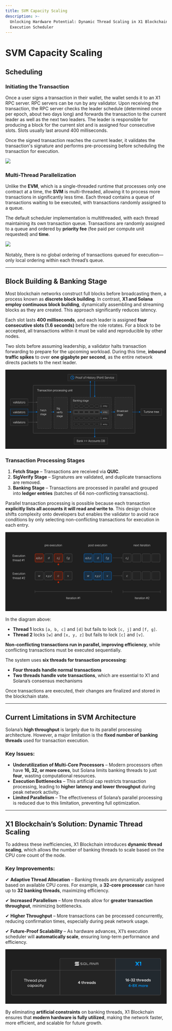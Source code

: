 ```yaml
---
title: SVM Capacity Scaling
description: >-
  Unlocking Hardware Potential: Dynamic Thread Scaling in X1 Blockchain's
  Execution Scheduler
---
```


# SVM Capacity Scaling

## Scheduling

### Initiating the Transaction

Once a user signs a transaction in their wallet, the wallet sends it to an X1 RPC server. RPC servers can be run by any validator. Upon receiving the transaction, the RPC server checks the leader schedule (determined once per epoch, about two days long) and forwards the transaction to the current leader as well as the next two leaders. The leader is responsible for producing a block for the current slot and is assigned four consecutive slots. Slots usually last around 400 milliseconds.

Once the signed transaction reaches the current leader, it validates the transaction's signature and performs pre-processing before scheduling the transaction for execution.

![](/img/scheduling-2.png)

### Multi-Thread Parallelization

Unlike the **EVM**, which is a single-threaded runtime that processes only one contract at a time, the **SVM** is multi-threaded, allowing it to process more transactions in significantly less time. Each thread contains a queue of transactions waiting to be executed, with transactions randomly assigned to a queue.

The default scheduler implementation is multithreaded, with each thread maintaining its own transaction queue. Transactions are randomly assigned to a queue and ordered by **priority fee** (fee paid per compute unit requested) and **time**.

![](/img/svm-vs-evm2.png)

Notably, there is no global ordering of transactions queued for execution—only local ordering within each thread’s queue.

---

## Block Building & Banking Stage

Most blockchain networks construct full blocks before broadcasting them, a process known as **discrete block building**. In contrast, **X1 and Solana employ continuous block building**, dynamically assembling and streaming blocks as they are created. This approach significantly reduces latency.

Each slot lasts **400 milliseconds**, and each leader is assigned **four consecutive slots (1.6 seconds)** before the role rotates. For a block to be accepted, all transactions within it must be valid and reproducible by other nodes.

Two slots before assuming leadership, a validator halts transaction forwarding to prepare for the upcoming workload. During this time, **inbound traffic spikes** to over **one gigabyte per second**, as the entire network directs packets to the next leader.

![](../../../../assets/img/tpu.png)

### Transaction Processing Stages

1. **Fetch Stage** – Transactions are received via **QUIC**.
2. **SigVerify Stage** – Signatures are validated, and duplicate transactions are removed.
3. **Banking Stage** – Transactions are processed in parallel and grouped into **ledger entries** (batches of 64 non-conflicting transactions).

Parallel transaction processing is possible because each transaction **explicitly lists all accounts it will read and write to**. This design choice shifts complexity onto developers but enables the validator to avoid race conditions by only selecting non-conflicting transactions for execution in each entry.

![](../../../../assets/img/execution-threads.png)

In the diagram above:

- **Thread 1** locks `[a, b, c]` and `[d]` but fails to lock `[c, j]` and `[f, g]`.
- **Thread 2** locks `[w]` and `[x, y, z]` but fails to lock `[c]` and `[v]`.

**Non-conflicting transactions run in parallel, improving efficiency**, while conflicting transactions must be executed sequentially.

The system uses **six threads for transaction processing**:

- **Four threads handle normal transactions**
- **Two threads handle vote transactions**, which are essential to X1 and Solana’s consensus mechanisms

Once transactions are executed, their changes are finalized and stored in the blockchain state.

---

## Current Limitations in SVM Architecture

Solana’s **high throughput** is largely due to its parallel processing architecture. However, a major limitation is the **fixed number of banking threads** used for transaction execution.

### Key Issues:

- **Underutilization of Multi-Core Processors** – Modern processors often have **16, 32, or more cores**, but Solana limits banking threads to just **four**, wasting computational resources.
- **Execution Bottlenecks** – This artificial cap restricts transaction processing, leading to **higher latency and lower throughput** during peak network activity.
- **Limited Parallelism** – The effectiveness of Solana’s parallel processing is reduced due to this limitation, preventing full optimization.

---

## X1 Blockchain’s Solution: Dynamic Thread Scaling

To address these inefficiencies, X1 Blockchain introduces **dynamic thread scaling**, which allows the number of banking threads to scale based on the CPU core count of the node.

### Key Improvements:

✔ **Adaptive Thread Allocation** – Banking threads are dynamically assigned based on available CPU cores. For example, a **32-core processor** can have up to **32 banking threads**, maximizing efficiency.

✔ **Increased Parallelism** – More threads allow for **greater transaction throughput**, minimizing bottlenecks.

✔ **Higher Throughput** – More transactions can be processed concurrently, reducing confirmation times, especially during peak network usage.

✔ **Future-Proof Scalability** – As hardware advances, X1’s execution scheduler will **automatically scale**, ensuring long-term performance and efficiency.

![](../../../../assets/img/thread-capacity.png)

By eliminating **artificial constraints** on banking threads, X1 Blockchain ensures that **modern hardware is fully utilized**, making the network faster, more efficient, and scalable for future growth.
